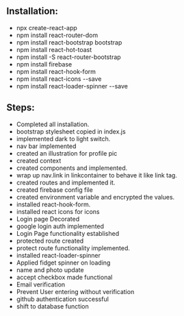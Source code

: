 ## Installation:

* npx create-react-app
* npm install react-router-dom
* npm install react-bootstrap bootstrap
* npm install react-hot-toast
* npm install -S react-router-bootstrap
* npm install firebase
* npm install react-hook-form
* npm install react-icons --save
* npm install react-loader-spinner --save


## Steps:

* Completed all installation.
* bootstrap stylesheet copied in index.js
* implemented dark to light switch. 
* nav bar implemented
* created an illustration for profile pic
* created context
* created components and implemented. 
* wrap up nav.link in linkcontainer to behave it like link tag. 
* created routes and implemented it. 
* created firebase config file 
* created environment variable and encrypted the values.
* installed react-hook-form.
* installed react icons for icons
* Login page Decorated
* google login auth implemented
* Login Page functionality established
* protected route created
* protect route functionality implemented. 
* installed react-loader-spinner
* Applied fidget spinner on loading
* name and photo update
* accept checkbox made functional
* Email verification
* Prevent User entering without verification
* github authentication successful
* shift to database function 



